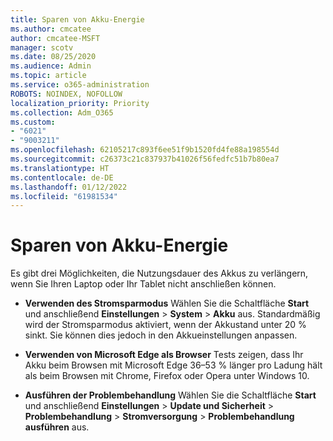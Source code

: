 ```yaml
---
title: Sparen von Akku-Energie
ms.author: cmcatee
author: cmcatee-MSFT
manager: scotv
ms.date: 08/25/2020
ms.audience: Admin
ms.topic: article
ms.service: o365-administration
ROBOTS: NOINDEX, NOFOLLOW
localization_priority: Priority
ms.collection: Adm_O365
ms.custom:
- "6021"
- "9003211"
ms.openlocfilehash: 62105217c893f6ee51f9b1520fd4fe88a198554d
ms.sourcegitcommit: c26373c21c837937b41026f56fedfc51b7b80ea7
ms.translationtype: HT
ms.contentlocale: de-DE
ms.lasthandoff: 01/12/2022
ms.locfileid: "61981534"
---
```

# <a name="how-to-save-battery"></a>Sparen von Akku-Energie

Es gibt drei Möglichkeiten, die Nutzungsdauer des Akkus zu verlängern, wenn Sie Ihren Laptop oder Ihr Tablet nicht anschließen können.  

- **Verwenden des Stromsparmodus** Wählen Sie die Schaltfläche **Start** und anschließend **Einstellungen**  >  **System**  >  **Akku** aus. Standardmäßig wird der Stromsparmodus aktiviert, wenn der Akkustand unter 20 % sinkt. Sie können dies jedoch in den Akkueinstellungen anpassen.
    
- **Verwenden von Microsoft Edge als Browser** Tests zeigen, dass Ihr Akku beim Browsen mit Microsoft Edge 36–53 % länger pro Ladung hält als beim Browsen mit Chrome, Firefox oder Opera unter Windows 10.
    
- **Ausführen der Problembehandlung** Wählen Sie die Schaltfläche **Start** und anschließend **Einstellungen** > **Update und Sicherheit** > **Problembehandlung** > **Stromversorgung** > **Problembehandlung ausführen** aus.
